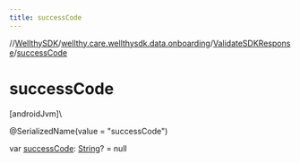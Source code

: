 ```yaml
---
title: successCode
---
```

//[WellthySDK](../../../index.html)/[wellthy.care.wellthysdk.data.onboarding](../index.html)/[ValidateSDKResponse](index.html)/[successCode](success-code.html)



# successCode



[androidJvm]\




@SerializedName(value = "successCode")



var [successCode](success-code.html): [String](https://kotlinlang.org/api/latest/jvm/stdlib/kotlin/-string/index.html)? = null




